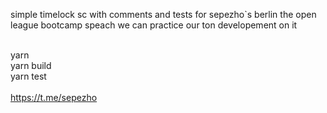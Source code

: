 simple timelock sc with comments and tests for sepezho`s berlin the open league bootcamp speach
we can practice our ton developement on it
<br /> 
<br /> 

yarn<br /> 
yarn build
<br /> 
yarn test
<br /> 
<br /> 
https://t.me/sepezho
